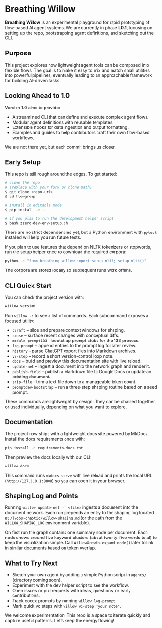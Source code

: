 # Breathing Willow

**Breathing Willow** is an experimental playground for rapid prototyping of flow-based AI agent systems. We are currently in phase **L0.1**, focusing on setting up the repo, bootstrapping agent definitions, and sketching out the CLI.

## Purpose

This project explores how lightweight agent tools can be composed into flexible flows. The goal is to make it easy to mix and match small utilities into powerful pipelines, eventually leading to an approachable framework for building AI-driven tasks.

## Looking Ahead to 1.0

Version 1.0 aims to provide:

- A streamlined CLI that can define and execute complex agent flows.
- Modular agent definitions with reusable templates.
- Extensible hooks for data ingestion and output formatting.
- Examples and guides to help contributors craft their own flow-based workflows.

We are not there yet, but each commit brings us closer.

## Early Setup

This repo is still rough around the edges. To get started:

```bash
# clone the repo
# (replace with your fork or clone path)
$ git clone <repo-url>
$ cd flowgroup

# install in editable mode
$ pip install -e .

# if you plan to run the development helper script
$ bash zzero-dev-env-setup.sh
```

There are no strict dependencies yet, but a Python environment with `pytest` installed will help you run future tests.

If you plan to use features that depend on NLTK tokenizers or stopwords, run the
setup helper once to download the required corpora:

```bash
python -c "from breathing_willow import setup_nltk; setup_nltk()"
```

The corpora are stored locally so subsequent runs work offline.
## CLI Quick Start

You can check the project version with:

```bash
willow version
```

Run `willow -h` to see a list of commands. Each subcommand exposes a focused
utility:

- `ccraft` – slice and prepare context windows for shaping.
- `sense` – surface recent changes with conceptual diffs.
- `module-prompt133` – bootstrap prompt stubs for the 133 process.
- `log-prompt` – append entries to the prompt log for later review.
- `history` – parse ChatGPT export files into Markdown archives.
- `vc-step` – record a short version-control loop note.
- `docs` – build and preview this documentation site with live reload.
- `update-net` – ingest a document into the network graph and render it.
- `publish-field` – publish a Markdown file to Google Docs or update an
  existing document.
- `snip-file` – trim a text file down to a manageable token count.
- `promptdev-bootstrap` – run a three-step shaping routine based on a seed
  prompt.

These commands are lightweight by design. They can be chained together or used
individually, depending on what you want to explore.

## Documentation

The project now ships with a lightweight docs site powered by MkDocs.
Install the docs requirements once with:

```bash
pip install -r requirements-docs.txt
```

Then preview the docs locally with our CLI:

```bash
willow docs
```

This command runs `mkdocs serve` with live reload and prints the local URL
(`http://127.0.0.1:8000`) so you can open it in your browser.

## Shaping Log and Points

Running `willow update-net -f <file>` ingests a document into the
document network. Each run prepends an entry to the shaping log located at
`/l/obs-chaotic/willow-shaping.md` (or the path from the `WILLOW_SHAPING_LOG`
environment variable).

On first run the graph contains one summary node per document. Each node shows
around five keyword clusters (about twenty-five words total) to keep the
visualization simple. Call `WillowGrowth.expand_node()` later to link in
similar documents based on token overlap.
## What to Try Next

- Sketch your own agent by adding a simple Python script in `agents/` (directory coming soon).
- Experiment with the dev helper script to see the workflow.
- Open issues or pull requests with ideas, questions, or early contributions.
- Track codex prompts by running `willow log-prompt`.
- Mark quick vc steps with `willow vc-step "your note"`.

We welcome experimentation. This repo is a space to iterate quickly and capture useful patterns. Let’s keep the energy flowing!



